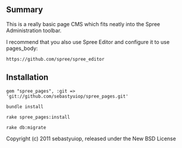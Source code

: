 Summary
-------

This is a really basic page CMS which fits neatly into the Spree Administration toolbar.

I recommend that you also use Spree Editor and configure it to use pages_body:

    https://github.com/spree/spree_editor

Installation
------------
  
    gem "spree_pages", :git => 'git://github.com/sebastyuiop/spree_pages.git'
    
    bundle install

    rake spree_pages:install

    rake db:migrate    

Copyright (c) 2011 sebastyuiop, released under the New BSD License